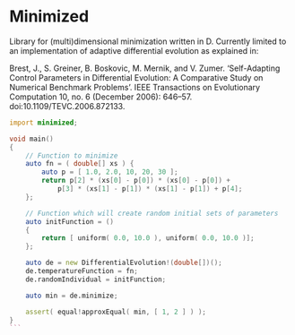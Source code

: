 # Minimized

Library for (multi)dimensional minimization written in D. Currently limited to an implementation of adaptive differential evolution as explained in:

Brest, J., S. Greiner, B. Boskovic, M. Mernik, and V. Zumer. ‘Self-Adapting Control Parameters in Differential Evolution: A Comparative Study on Numerical Benchmark Problems’. IEEE Transactions on Evolutionary Computation 10, no. 6 (December 2006): 646–57. doi:10.1109/TEVC.2006.872133.

`````D
import minimized;

void main()
{
    // Function to minimize
    auto fn = ( double[] xs ) {
        auto p = [ 1.0, 2.0, 10, 20, 30 ];
        return p[2] * (xs[0] - p[0]) * (xs[0] - p[0]) +
            p[3] * (xs[1] - p[1]) * (xs[1] - p[1]) + p[4];
    };

    // Function which will create random initial sets of parameters 
    auto initFunction = ()
    {
        return [ uniform( 0.0, 10.0 ), uniform( 0.0, 10.0 )];
    };

    auto de = new DifferentialEvolution!(double[])();
    de.temperatureFunction = fn;
    de.randomIndividual = initFunction;

    auto min = de.minimize;

    assert( equal!approxEqual( min, [ 1, 2 ] ) );
}
```
